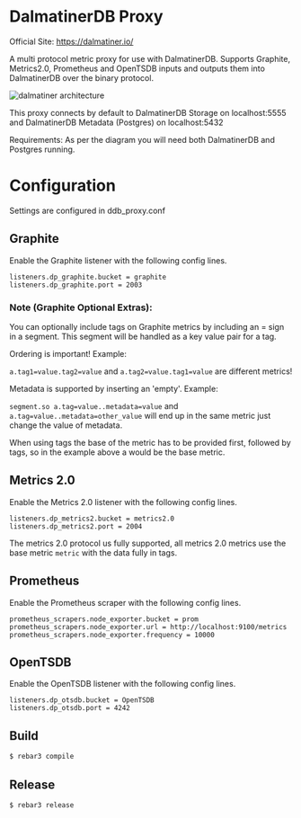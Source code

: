 # DalmatinerDB Proxy

Official Site: https://dalmatiner.io/

A multi protocol metric proxy for use with DalmatinerDB. Supports Graphite, Metrics2.0, Prometheus and OpenTSDB
inputs and outputs them into DalmatinerDB over the binary protocol.

![dalmatiner architecture](http://cdn2.hubspot.net/hubfs/528953/dalmatiner.png "Dalmatiner Architecture")

This proxy connects by default to DalmatinerDB Storage on localhost:5555 and DalmatinerDB Metadata (Postgres) on localhost:5432

Requirements: As per the diagram you will need both DalmatinerDB and Postgres running.

# Configuration

Settings are configured in ddb_proxy.conf

## Graphite

Enable the Graphite listener with the following config lines.

```
listeners.dp_graphite.bucket = graphite
listeners.dp_graphite.port = 2003
```

### Note (Graphite Optional Extras):

You can optionally include tags on Graphite metrics by including an = sign in a segment. This segment will be handled as a key value pair for a tag.

Ordering is important! Example:

`a.tag1=value.tag2=value` and `a.tag2=value.tag1=value` are different metrics!

Metadata is supported by inserting an 'empty'. Example:

`segment.so a.tag=value..metadata=value` and `a.tag=value..metadata=other_value` will end up in the same metric just change the value of metadata.

When using tags the base of the metric has to be provided first, followed by tags, so in the example above a would be the base metric.


## Metrics 2.0

Enable the Metrics 2.0 listener with the following config lines.

```
listeners.dp_metrics2.bucket = metrics2.0
listeners.dp_metrics2.port = 2004
```

The metrics 2.0 protocol us fully supported, all metrics 2.0 metrics use the base metric `metric` with the data fully in tags.

## Prometheus

Enable the Prometheus scraper with the following config lines.
```
prometheus_scrapers.node_exporter.bucket = prom
prometheus_scrapers.node_exporter.url = http://localhost:9100/metrics
prometheus_scrapers.node_exporter.frequency = 10000
```

## OpenTSDB

Enable the OpenTSDB listener with the following config lines.

```
listeners.dp_otsdb.bucket = OpenTSDB
listeners.dp_otsdb.port = 4242
```


Build
-----

```bash
$ rebar3 compile
```

Release
-------

```bash
$ rebar3 release
```
